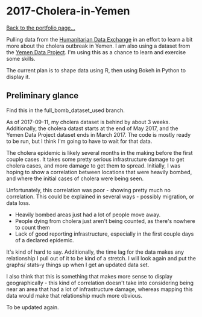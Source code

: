 # 2017-Cholera-in-Yemen

[Back to the portfolio page...](https://marialma.github.io/)

Pulling data from the [Humanitarian Data Exchange](https://data.humdata.org/dataset/yemen-cholera-outbreak-daily-epidemiology-update) in an effort to learn a bit more about the cholera outbreak in Yemen. I am also using a dataset from the [Yemen Data Project](http://yemendataproject.org). I'm using this as a chance to learn and exercise some skills. 

The current plan is to shape data using R, then using Bokeh in Python to display it. 

## Preliminary glance

Find this in the full_bomb_dataset_used branch. 

As of 2017-09-11, my cholera dataset is behind by about 3 weeks. Additionally, the cholera datast starts at the end of May 2017, and the Yemen Data Project dataset ends in March 2017. The code is mostly ready to be run, but I think I'm going to have to wait for that data. 

The cholera epidemic is likely several months in the making before the first couple cases. It takes some pretty serious infrastructure damage to get cholera cases, and more damage to get them to spread. Initially, I was hoping to show a correlation between locations that were heavily bombed, and where the initial cases of cholera were being seen. 

Unfortunately, this correlation was poor - showing pretty much no correlation. This could be explained in several ways - possibly migration, or data loss. 
* Heavily bombed areas just had a lot of people move away. 
* People dying from cholera just aren't being counted, as there's nowhere to count them
* Lack of good reporting infrastructure, especially in the first couple days of a declared epidemic. 

It's kind of hard to say. Additionally, the time lag for the data makes any relationship I pull out of it to be kind of a stretch. I will look again and put the graphs/ stats-y things up when I get an updated data set. 

I also think that this is something that makes more sense to display geographically - this kind of correlation doesn't take into considering being near an area that had a lot of infrastructure damage, whereas mapping this data would make that relationship much more obvious. 


To be updated again. 